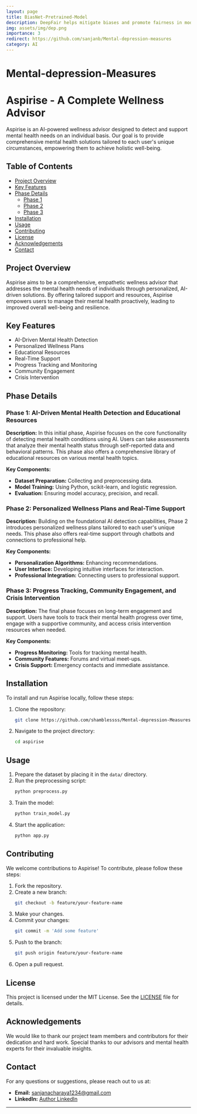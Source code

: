 ```yaml
---
layout: page
title: BiasNet-Pretrained-Model
description: DeepFair helps mitigate biases and promote fairness in model predictions.
img: assets/img/dep.png
importance: 3
redirect: https://github.com/sanjanb/Mental-depression-measures
category: AI
---
```


# Mental-depression-Measures

# Aspirise - A Complete Wellness Advisor

Aspirise is an AI-powered wellness advisor designed to detect and support mental health needs on an individual basis. Our goal is to provide comprehensive mental health solutions tailored to each user's unique circumstances, empowering them to achieve holistic well-being.

## Table of Contents
- [Project Overview](#project-overview)
- [Key Features](#key-features)
- [Phase Details](#phase-details)
  - [Phase 1](#phase-1-ai-driven-mental-health-detection-and-educational-resources)
  - [Phase 2](#phase-2-personalized-wellness-plans-and-real-time-support)
  - [Phase 3](#phase-3-progress-tracking-community-engagement-and-crisis-intervention)
- [Installation](#installation)
- [Usage](#usage)
- [Contributing](#contributing)
- [License](#license)
- [Acknowledgements](#acknowledgements)
- [Contact](#contact)

## Project Overview

Aspirise aims to be a comprehensive, empathetic wellness advisor that addresses the mental health needs of individuals through personalized, AI-driven solutions. By offering tailored support and resources, Aspirise empowers users to manage their mental health proactively, leading to improved overall well-being and resilience.

## Key Features

- AI-Driven Mental Health Detection
- Personalized Wellness Plans
- Educational Resources
- Real-Time Support
- Progress Tracking and Monitoring
- Community Engagement
- Crisis Intervention

## Phase Details

### Phase 1: AI-Driven Mental Health Detection and Educational Resources
**Description:**
In this initial phase, Aspirise focuses on the core functionality of detecting mental health conditions using AI. Users can take assessments that analyze their mental health status through self-reported data and behavioral patterns. This phase also offers a comprehensive library of educational resources on various mental health topics.

**Key Components:**
- **Dataset Preparation:** Collecting and preprocessing data.
- **Model Training:** Using Python, scikit-learn, and logistic regression.
- **Evaluation:** Ensuring model accuracy, precision, and recall.

### Phase 2: Personalized Wellness Plans and Real-Time Support
**Description:**
Building on the foundational AI detection capabilities, Phase 2 introduces personalized wellness plans tailored to each user's unique needs. This phase also offers real-time support through chatbots and connections to professional help.

**Key Components:**
- **Personalization Algorithms:** Enhancing recommendations.
- **User Interface:** Developing intuitive interfaces for interaction.
- **Professional Integration:** Connecting users to professional support.

### Phase 3: Progress Tracking, Community Engagement, and Crisis Intervention
**Description:**
The final phase focuses on long-term engagement and support. Users have tools to track their mental health progress over time, engage with a supportive community, and access crisis intervention resources when needed.

**Key Components:**
- **Progress Monitoring:** Tools for tracking mental health.
- **Community Features:** Forums and virtual meet-ups.
- **Crisis Support:** Emergency contacts and immediate assistance.

## Installation

To install and run Aspirise locally, follow these steps:

1. Clone the repository:
   ```sh
   git clone https://github.com/shamblessss/Mental-depression-Measures.git
   ```

2. Navigate to the project directory:
   ```sh
   cd aspirise
   ```

## Usage

1. Prepare the dataset by placing it in the `data/` directory.
2. Run the preprocessing script:
   ```sh
   python preprocess.py
   ```
3. Train the model:
   ```sh
   python train_model.py
   ```
4. Start the application:
   ```sh
   python app.py
   ```

## Contributing

We welcome contributions to Aspirise! To contribute, please follow these steps:

1. Fork the repository.
2. Create a new branch:
   ```sh
   git checkout -b feature/your-feature-name
   ```
3. Make your changes.
4. Commit your changes:
   ```sh
   git commit -m 'Add some feature'
   ```
5. Push to the branch:
   ```sh
   git push origin feature/your-feature-name
   ```
6. Open a pull request.

## License

This project is licensed under the MIT License. See the [LICENSE](LICENSE) file for details.

## Acknowledgements

We would like to thank our project team members and contributors for their dedication and hard work. Special thanks to our advisors and mental health experts for their invaluable insights.

## Contact

For any questions or suggestions, please reach out to us at:
- **Email:** sanjanacharaya1234@gmail.com
- **LinkedIn:** [Author LinkedIn](https://www.linkedin.com/in/sanjan-acharya-9278a4250/)

---

